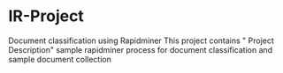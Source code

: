 # IR-Project
Document classification using Rapidminer
This project contains " Project Description" sample rapidminer process for document classification and sample document collection
